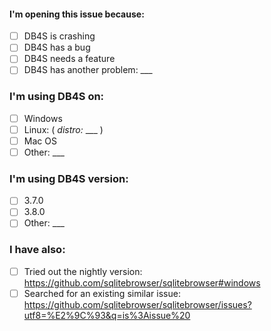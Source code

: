 #### I'm opening this issue because:

- [ ] DB4S is crashing
- [ ] DB4S has a bug
- [ ] DB4S needs a feature
- [ ] DB4S has another problem: ___

<!-- Type here extra info -->



<!-- -->

### I'm using DB4S on:

- [ ] Windows
- [ ] Linux: ( _distro:_ ___ )
- [ ] Mac OS
- [ ] Other: ___

### I'm using DB4S version:

- [ ] 3.7.0
- [ ] 3.8.0
- [ ] Other: ___

### I have also:

- [ ] Tried out the nightly version: https://github.com/sqlitebrowser/sqlitebrowser#windows
- [ ] Searched for an existing similar issue: https://github.com/sqlitebrowser/sqlitebrowser/issues?utf8=%E2%9C%93&q=is%3Aissue%20
